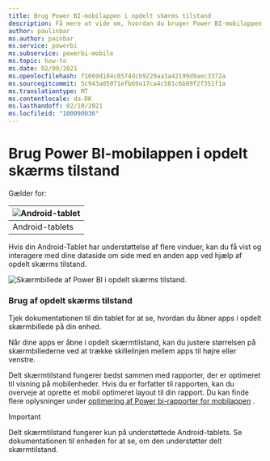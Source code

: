 ```yaml
---
title: Brug Power BI-mobilappen i opdelt skærms tilstand
description: Få mere at vide om, hvordan du bruger Power BI-mobilappen i opdelt skærms tilstand.
author: paulinbar
ms.author: painbar
ms.service: powerbi
ms.subservice: powerbi-mobile
ms.topic: how-to
ms.date: 02/09/2021
ms.openlocfilehash: f1669d184c8574dcb9229aa3a42199d9aec3372a
ms.sourcegitcommit: 5c943a05071efb69a17ca4c501c6b89f2f351f1a
ms.translationtype: MT
ms.contentlocale: da-DK
ms.lasthandoff: 02/10/2021
ms.locfileid: "100090036"
---
```

# <a name="use-the-power-bi-mobile-app-in-split-screen-mode"></a>Brug Power BI-mobilappen i opdelt skærms tilstand

Gælder for:

| ![Android-tablet](./media/mobile-apps-split-screen/android-logo-40-px.png) |
|:--- |
| Android-tablets |

Hvis din Android-Tablet har understøttelse af flere vinduer, kan du få vist og interagere med dine dataside om side med en anden app ved hjælp af opdelt skærms tilstand.

![Skærmbillede af Power BI i opdelt skærms tilstand.](media/mobile-apps-split-screen/power-bi-mobile-split-screen.png)

### <a name="using-split-screen-mode"></a>Brug af opdelt skærms tilstand

Tjek dokumentationen til din tablet for at se, hvordan du åbner apps i opdelt skærmbillede på din enhed.

Når dine apps er åbne i opdelt skærmtilstand, kan du justere størrelsen på skærmbillederne ved at trække skillelinjen mellem apps til højre eller venstre.

Delt skærmtilstand fungerer bedst sammen med rapporter, der er optimeret til visning på mobilenheder. Hvis du er forfatter til rapporten, kan du overveje at oprette et mobil optimeret layout til din rapport. Du kan finde flere oplysninger under [optimering af Power bi-rapporter for mobilappen](../../create-reports/desktop-create-phone-report.md) .

>[!IMPORTANT]
>Delt skærmtilstand fungerer kun på understøttede Android-tablets. Se dokumentationen til enheden for at se, om den understøtter delt skærmtilstand.